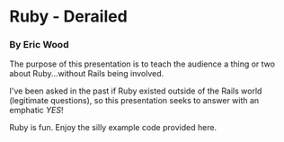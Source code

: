 # Ruby - Derailed
### By Eric Wood

The purpose of this presentation is to teach the audience a thing or two about Ruby...without Rails being involved.

I've been asked in the past if Ruby existed outside of the Rails world (legitimate questions), so this presentation seeks to answer with an emphatic *YES*!

Ruby is fun. Enjoy the silly example code provided here.
